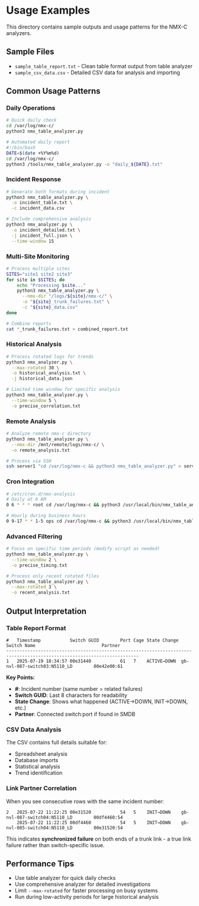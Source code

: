 # Usage Examples

This directory contains sample outputs and usage patterns for the NMX-C analyzers.

## Sample Files

- `sample_table_report.txt` - Clean table format output from table analyzer
- `sample_csv_data.csv` - Detailed CSV data for analysis and importing

## Common Usage Patterns

### Daily Operations

```bash
# Quick daily check
cd /var/log/nmx-c/
python3 nmx_table_analyzer.py

# Automated daily report
#!/bin/bash
DATE=$(date +%Y%m%d)
cd /var/log/nmx-c/
python3 /tools/nmx_table_analyzer.py -o "daily_${DATE}.txt"
```

### Incident Response

```bash
# Generate both formats during incident
python3 nmx_table_analyzer.py \
  -o incident_table.txt \
  -c incident_data.csv

# Include comprehensive analysis
python3 nmx_analyzer.py \
  -o incident_detailed.txt \
  -j incident_full.json \
  --time-window 15
```

### Multi-Site Monitoring

```bash
# Process multiple sites
SITES="site1 site2 site3"
for site in $SITES; do
    echo "Processing $site..."
    python3 nmx_table_analyzer.py \
      --nmx-dir "/logs/${site}/nmx-c/" \
      -o "${site}_trunk_failures.txt" \
      -c "${site}_data.csv"
done

# Combine reports
cat *_trunk_failures.txt > combined_report.txt
```

### Historical Analysis

```bash
# Process rotated logs for trends
python3 nmx_analyzer.py \
  --max-rotated 30 \
  -o historical_analysis.txt \
  -j historical_data.json

# Limited time window for specific analysis
python3 nmx_table_analyzer.py \
  --time-window 5 \
  -o precise_correlation.txt
```

### Remote Analysis

```bash
# Analyze remote nmx-c directory
python3 nmx_table_analyzer.py \
  --nmx-dir /mnt/remote/logs/nmx-c/ \
  -o remote_analysis.txt

# Process via SSH
ssh server1 "cd /var/log/nmx-c && python3 nmx_table_analyzer.py" > server1_report.txt
```

### Cron Integration

```bash
# /etc/cron.d/nmx-analysis
# Daily at 6 AM
0 6 * * * root cd /var/log/nmx-c && python3 /usr/local/bin/nmx_table_analyzer.py -o /reports/daily_$(date +\%Y\%m\%d).txt

# Hourly during business hours
0 9-17 * * 1-5 ops cd /var/log/nmx-c && python3 /usr/local/bin/nmx_table_analyzer.py -o /tmp/hourly_check.txt
```

### Advanced Filtering

```bash
# Focus on specific time periods (modify script as needed)
python3 nmx_table_analyzer.py \
  --time-window 2 \
  -o precise_timing.txt

# Process only recent rotated files
python3 nmx_table_analyzer.py \
  --max-rotated 3 \
  -o recent_analysis.txt
```

## Output Interpretation

### Table Report Format
```
#   Timestamp           Switch GUID        Port Cage State Change Switch Name                         Partner              
------------------------------------------------------------------------------------------------------------------------
1   2025-07-19 18:34:57 00e31440           61   7    ACTIVE→DOWN  gb-nvl-087-switch03:N5110_LD        00e42e00:61          
```

**Key Points:**
- **#**: Incident number (same number = related failures)
- **Switch GUID**: Last 8 characters for readability
- **State Change**: Shows what happened (ACTIVE→DOWN, INIT→DOWN, etc.)
- **Partner**: Connected switch:port if found in SMDB

### CSV Data Analysis
The CSV contains full details suitable for:
- Spreadsheet analysis
- Database imports
- Statistical analysis
- Trend identification

### Link Partner Correlation
When you see consecutive rows with the same incident number:
```
2   2025-07-22 11:22:25 00e31520           54   5    INIT→DOWN    gb-nvl-087-switch04:N5110_LD        00df4460:54          
    2025-07-22 11:22:25 00df4460           54   5    INIT→DOWN    gb-nvl-085-switch04:N5110_LD        00e31520:54          
```

This indicates **synchronized failure** on both ends of a trunk link - a true link failure rather than switch-specific issue.

## Performance Tips

- Use table analyzer for quick daily checks
- Use comprehensive analyzer for detailed investigations
- Limit `--max-rotated` for faster processing on busy systems
- Run during low-activity periods for large historical analysis 